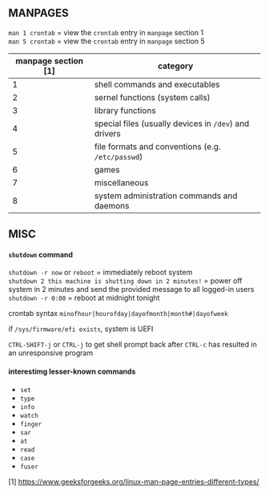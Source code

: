 
## MANPAGES

`man 1 crontab` = view the `crontab` entry in `manpage` section 1  
`man 5 crontab` = view the `crontab` entry in `manpage` section 5

| manpage section [1] | category                                              |
|---------------------|-------------------------------------------------------|
| 1	              | shell commands and executables                        |
| 2                   |	sernel functions (system calls)                       |
| 3                   |	library functions                                     |
| 4                   |	special files (usually devices in `/dev`) and drivers |
| 5	              | file formats and conventions (e.g. `/etc/passwd`)     |
| 6	              | games                                                 |
| 7	              | miscellaneous                                         |
| 8	              | system administration commands and daemons            |


## MISC

#### `shutdown` command
`shutdown -r now` or `reboot` = immediately reboot system  
`shutdown 2 this machine is shutting down in 2 minutes!` = power off system in 2 minutes and send the provided message to all logged-in users  
`shutdown -r 0:00` = reboot at midnight tonight

crontab syntax 
`minofhour|hourofday|dayofmonth|month#|dayofweek`

if `/sys/firmware/efi exists`, system is UEFI 

`CTRL-SHIFT-j` or `CTRL-j` to get shell prompt back after `CTRL-c` has resulted in an unresponsive program 

#### interestimg lesser-known commands

- `set` 
- `type`
- `info`  
- `watch` 
- `finger`
- `sar` 
- `at` 
- `read` 
- `case` 
- `fuser`

[1] https://www.geeksforgeeks.org/linux-man-page-entries-different-types/
